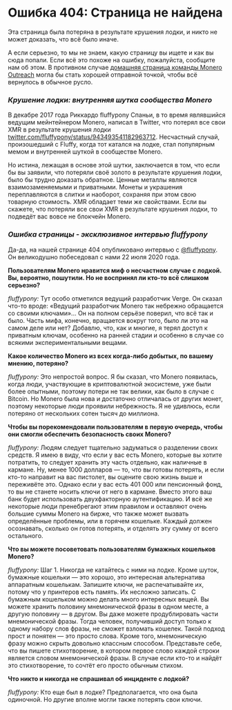 # Ошибка 404: Страница не найдена

Эта страница была потеряна в результате крушения лодки, и никто не может доказать, что всё было иначе.

А если серьезно, то мы не знаем, какую страницу вы ищете и как вы сюда попали. Если всё это похоже на ошибку, пожалуйста, сообщите нам об этом. В противном случае [домашняя страница команды Monero Outreach](https://www.monerooutreach.org/) могла бы стать хорошей отправной точкой, чтобы всё вернулось в обычное русло.

### _Крушение лодки: внутренняя шутка сообщества Monero_

В декабре 2017 года Риккардо fluffypony Спаньи, в то время являвшийся ведущим мейнтейнером Monero, написал в Twitter, что потерял все свои XMR в результате крушения лодки [twitter.com/fluffypony/status/943493541182963712](https://twitter.com/fluffypony/status/943493541182963712). Несчастный случай, произошедший с Fluffy, когда тот катался на лодке, стал популярным мемом и внутренней шуткой в сообществе Monero.

Но истина, лежащая в основе этой шутки, заключается в том, что если бы вы заявили, что потеряли своё золото в результате крушения лодки, было бы трудно доказать обратное. Ценные металлы являются взаимозаменяемыми и приватными. Монеты и украшения переплавляются в слитки и наоборот, сохраняя при этом свою товарную стоимость. XMR обладает теми же свойствами. Если вы скажете, что потеряли все свои XMR в результате крушения лодки, то подведёт вас вовсе не блокчейн Monero.

### _Ошибка страницы - эксклюзивное интервью fluffypony_

Да-да, на нашей странице 404 опубликовано интервью с [@fluffypony](https://twitter.com/fluffypony). Он великодушно побеседовал с нами 22 июля 2020 года.

**Пользователям Monero нравится миф о несчастном случае с лодкой. Вы, вероятно, пошутили. Но не воспринял ли кто-то всё слишком серьезно?**

_fluffypony:_ Тут особо отметился ведущий разработчик Verge. Он сказал что-то вроде: «Ведущий разработчик Monero так небрежно обращается со своими ключами»... Он на полном серьёзе поверил, что всё так и было. Часть мифа, конечно, вращается вокруг того, было ли это на самом деле или нет? Добавлю, что, как и многие, я терял доступ к приватным ключам, особенно на ранней стадии и особенно в случае со всякими экспериментальными вещами.

**Какое количество Monero из всех когда-либо добытых, по вашему мнению, потеряно?**

_fluffypony:_ Это непростой вопрос. Я бы сказал, что Monero появилась, когда люди, участвующие в криптовалютной экосистеме, уже были более опытными, поэтому потери не так велики, как было в случае с Bitcoin. Но Monero была нова и достаточно отличалась от других монет, поэтому некоторые люди проявили небрежность. Я не удивлюсь, если потеряно от нескольких сотен тысяч до миллиона.

**Чтобы вы порекомендовали пользователям в первую очередь, чтобы они смогли обеспечить безопасность своих Monero?**

_fluffypony:_ Людям следует тщательно задуматься о разделении своих средств. Я имею в виду, что если у вас есть Monero, которые вы хотите потратить, то следует хранить эту часть отдельно, как наличные в кармане. Ну, менее 1000 долларов — то, что вы готовы потерять, и если кто-то направит на вас пистолет, вы оцените свою жизнь выше и переживёте это. Однако если у вас есть 401 000 или пенсионный фонд, то вы не станете носить ключи от него в кармане. Вместо этого ваш банк будет использовать двухфакторную аутентификацию. И всё же некоторые люди пренебрегают этим правилом и оставляют очень большие суммы Monero на бирже, что также может вызвать определённые проблемы, или в горячем кошельке. Каждый должен осознавать, сколько он готов потерять, и отделять эту сумму от всего остального.

**Что вы можете посоветовать пользователям бумажных кошельков Monero?**

_fluffypony:_ Шаг 1. Никогда не катайтесь с ними на лодке. Кроме шуток, бумажные кошельки — это хорошо, это интересная альтернатива аппаратным кошелькам. Запишите ключи, не распечатывайте их, потому что у принтеров есть память. Их несложно записать. С бумажным кошельком можно делать много интересных вещей. Вы можете хранить половину мнемонической фразы в одном месте, а другую половину — в другом. Вы даже можете продублировать части мнемонической фразы. Тогда человек, получивший доступ только к одному набору слов фразы, не сможет взломать кошелек. Такой подход прост и понятен — это просто слова. Кроме того, мнемоническую фразу можно скрыть довольно классным способом. Представьте себе, что вы пишете стихотворение, в котором первое слово каждой строки является словом мнемонической фразы. В случае если кто-то и найдёт это стихотворение, то сочтёт его просто обычным стихом.

**Что никто и никогда не спрашивал об инциденте с лодкой?**

_fluffypony:_ Кто еще был в лодке? Предполагается, что она была одиночной. Но другие вполне могли также потерять свои ключи.
